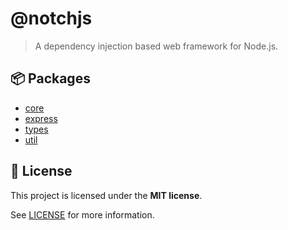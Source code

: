 # @notchjs

> A dependency injection based web framework for Node.js.

## :package: Packages

- [core](./packages/core)
- [express](./packages/express)
- [types](./packages/types)
- [util](./packages/util)

## :memo: License

This project is licensed under the **MIT license**.

See [LICENSE](LICENSE) for more information.
